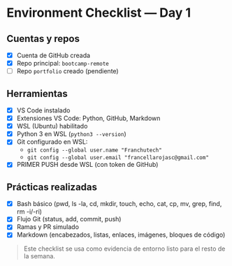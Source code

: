 # Environment Checklist — Day 1

## Cuentas y repos
- [x] Cuenta de GitHub creada
- [x] Repo principal: `bootcamp-remote`
- [ ] Repo `portfolio` creado (pendiente)

## Herramientas
- [x] VS Code instalado
- [x] Extensiones VS Code: Python, GitHub, Markdown
- [x] WSL (Ubuntu) habilitado
- [x] Python 3 en WSL (`python3 --version`)
- [x] Git configurado en WSL:
  - `git config --global user.name "Franchutech"`
  - `git config --global user.email "francellarojasc@gmail.com"`
- [x] PRIMER PUSH desde WSL (con token de GitHub)

## Prácticas realizadas
- [x] Bash básico (pwd, ls -la, cd, mkdir, touch, echo, cat, cp, mv, grep, find, rm -i/-ri)
- [x] Flujo Git (status, add, commit, push)
- [x] Ramas y PR simulado
- [x] Markdown (encabezados, listas, enlaces, imágenes, bloques de código)

> Este checklist se usa como evidencia de entorno listo para el resto de la semana.

